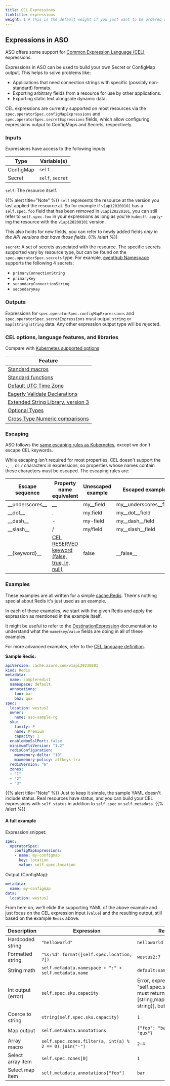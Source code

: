 ```yaml
---
title: CEL Expressions
linktitle: expressions
weight: 1 # This is the default weight if you just want to be ordered alphabetically
---
```


## Expressions in ASO

ASO offers some support for [Common Expression Language (CEL)](https://github.com/google/cel-spec) expressions.

Expressions in ASO can be used to build your own Secret or ConfigMap output. This helps to solve problems like:

- Applications that need connection strings with specific (possibly non-standard) formats.
- Exporting arbitrary fields from a resource for use by other applications.
- Exporting static text alongside dynamic data.

CEL expressions are currently supported on most resources via the `spec.operatorSpec.configMapExpressions` and
`spec.operatorSpec.secretExpressions` fields, which allow configuring expressions output 
to ConfigMaps and Secrets, respectively.

### Inputs

Expressions have access to the following inputs:

| Type      | Variable(s)      |
|-----------|------------------|
| ConfigMap | `self`           |
| Secret    | `self`, `secret` |

`self`: The resource itself.

{{% alert title="Note" %}}
`self` represents the resource at the version you last applied the resource at. So for example if `v1api20200101`
has a `self.spec.foo` field that has been _removed_ in `v1api20220101`, you can still refer to `self.spec.foo`
in your expressions as long as you're `kubectl apply`-ing the resource with the `v1api20200101` version.

This also holds for new fields, you can refer to newly added fields _only in the API versions that have those fields_. 
{{% /alert %}}

`secret`: A set of secrets associated with the resource. The specific secrets supported vary by resource type, 
but can be found on the `spec.operatorSpec.secrets` type. 
For example, [eventhub Namespace](https://azure.github.io/azure-service-operator/reference/eventhub/v1api20211101/#eventhub.azure.com/v1api20211101.NamespaceOperatorSecrets)
supports the following 4 secrets: 
- `primaryConnectionString`
- `primaryKey`
- `secondaryConnectionString`
- `secondaryKey`

### Outputs

Expressions for `spec.operatorSpec.configMapExpressions` and `spec.operatorSpec.secretExpressions`
must output `string` or `map[string]string` data. Any other expression output type will be rejected.

### CEL options, language features, and libraries

Compare with [Kubernetes supported options](https://kubernetes.io/docs/reference/using-api/cel/#cel-options-language-features-and-libraries)

| Feature                                                                                                          |
|------------------------------------------------------------------------------------------------------------------|
| [Standard macros](https://github.com/google/cel-spec/blob/master/doc/langdef.md#macros)                          |
| [Standard functions](https://github.com/google/cel-spec/blob/master/doc/langdef.md#list-of-standard-definitions) |
| [Default UTC Time Zone](https://pkg.go.dev/github.com/google/cel-go/cel#DefaultUTCTimeZone)                      |
| [Eagerly Validate Declarations](https://pkg.go.dev/github.com/google/cel-go/cel#EagerlyValidateDeclarations)     |
| [Extended String Library, version 3](https://pkg.go.dev/github.com/google/cel-go/ext#Strings)                    |
| [Optional Types](https://pkg.go.dev/github.com/google/cel-go/cel#OptionalTypes)                                  |
| [Cross Type Numeric comparisons](https://pkg.go.dev/github.com/google/cel-go/cel#CrossTypeNumericComparisons)    |


### Escaping

ASO follows the [same escaping rules as Kubernetes](https://kubernetes.io/docs/reference/using-api/cel/#escaping),
except we don't escape CEL keywords.

While escaping isn't required for most properties, CEL doesn't support the `.`, `-`, or `/` characters in expressions, so
properties whose names contain these characters must be escaped. The escaping rules are:

| Escape sequence   | Property name equivalent                                                                                             | Unescaped example | Escaped example          |
|-------------------|----------------------------------------------------------------------------------------------------------------------|-------------------|--------------------------|
| \_\_underscores__ | __                                                                                                                   | my__field         | my\_\_underscores__field |
| \_\_dot__         | .                                                                                                                    | my.field          | my\_\_dot__field         |
| \_\_dash__        | -                                                                                                                    | my-field          | my\_\_dash__field        |
| \_\_slash__       | /                                                                                                                    | my/field          | my\_\_slash__field       |
| \_\_{keyword}__   | [CEL RESERVED keyword (false, true, in, null)](https://github.com/google/cel-spec/blob/master/doc/langdef.md#syntax) | false             | \_\_false__              |

### Examples

These examples are all written for a simple 
[cache.Redis](https://azure.github.io/azure-service-operator/reference/cache/v1api20230801/#cache.azure.com/v1api20230801.Redis).
There's nothing special about Redis it's just used as an example.

In each of these examples, we start with the given Redis and apply the expression as mentioned in the example itself.

It might be useful to refer to 
the [DestinationExpression](https://pkg.go.dev/github.com/Azure/azure-service-operator/v2/pkg/genruntime/core#DestinationExpression)
documentation to understand what the `name`/`key`/`value` fields are doing in all of these examples.

For more advanced examples, refer to the 
[CEL language definition](https://github.com/google/cel-spec/blob/master/doc/langdef.md).

**Sample Redis:**
```yaml
apiVersion: cache.azure.com/v1api20230801
kind: Redis
metadata:
  name: sampleredis1
  namespace: default
  annotations:
    foo: bar
    baz: qux
spec:
  location: westus2
  owner:
    name: aso-sample-rg
  sku:
    family: P
    name: Premium
    capacity: 1
  enableNonSslPort: false
  minimumTlsVersion: "1.2"
  redisConfiguration:
    maxmemory-delta: "10"
    maxmemory-policy: allkeys-lru
  redisVersion: "6"
  zones:
  - "1"
  - "2"
  - "3" 
```

{{% alert title="Note" %}}
Just to keep it simple, the sample YAML doesn't include status. Real resources have status, and you can build your
CEL expressions with `self.status` in addition to `self.spec` or `self.metadata`.
{{% /alert %}}

#### A full example

Expression snippet:
```yaml
spec:
  operatorSpec:
    configMapExpressions:
    - name: my-configmap
      key: location
      value: self.spec.location
```

Output (ConfigMap):
```yaml
metadata:
  name: my-configmap
data:
  location: westus2
```

From here on, we'll elide the supporting YAML of the above example and just focus on the CEL expression input (`value`)
and the resulting output, still based on the example `Redis` above.

| Description        | Expression                                             | Result                                                                                                  |
|--------------------|--------------------------------------------------------|---------------------------------------------------------------------------------------------------------|
| Hardcoded string   | `"helloworld"`                                         | `helloworld`                                                                                            |
| Formatted string   | `"%s:%d".format([self.spec.location, 7])`              | `westus2:7`                                                                                             |
| String math        | `self.metadata.namespace + ":" + self.metadata.name`   | `default:sampleredis1`                                                                                  |
| Int output (error) | `self.spec.sku.capacity`                               | Error, expression "self.spec.sku.capacity" must return one of [string,map(string, string)], but was int |
| Coerce to string   | `string(self.spec.sku.capacity)`                       | `1`                                                                                                     |
| Map output         | `self.metadata.annotations`                            | `{"foo": "bar", "baz": "qux"}`                                                                          |
| Array macro        | `self.spec.zones.filter(a, int(a) % 2 == 0).join("-")` | `2-4`                                                                                                   |
| Select array item  | `self.spec.zones[0]`                                   | `1`                                                                                                     |
| Select map item    | `self.metadata.annotations["foo"]`                     | `bar`                                                                                                   |
